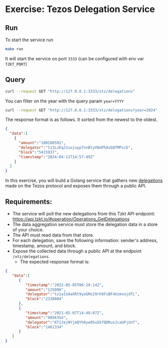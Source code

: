 # Exercise: Tezos Delegation Service

## Run

To start the service run

```bash
make run
```

It will start the service on port `3333` (can be configured with env var `TZKT_PORT`)

## Query

```bash
curl --request GET "http://127.0.0.1:3333/xtz/delegations"
```

You can filter on the year with the query param `year=YYYY`

```bash
curl --request GET "http://127.0.0.1:3333/xtz/delegations?year=2024"
```

The response format is as follows. It sorted from the newest to the oldest.

```json
{
  "data":[
    {
      "amount":"100180591",
      "delegator":"tz1LzEqJ1sojuyp7nnBtyVWaPhAsbQfMPscb",
      "block":"5415937",
      "timestamp":"2024-04-11T14:57:49Z"
    }
  ]
}
```


In this exercise, you will build a Golang service that gathers new [delegations](https://opentezos.com/node-baking/baking/delegating/) made on the Tezos protocol and exposes them through a public API.

## Requirements:

- The service will poll the new delegations from this Tzkt API endpoint: https://api.tzkt.io/#operation/Operations_GetDelegations
- The data aggregation service must store the delegation data in a store of your choice.
- The API must read data from that store.
- For each delegation, save the following information: sender's address, timestamp, amount, and block.
- Expose the collected data through a public API at the endpoint `/xtz/delegations`.
    - The expected response format is:
```json
{
   "data":[
      {
         "timestamp":"2022-05-05T06:29:14Z",
         "amount":"125896",
         "delegator":"tz1a1SAaXRt9yoGMx29rh9FsBF4UzmvojdTL",
         "block":"2338084"
      },
      {
         "timestamp":"2021-05-07T14:48:07Z",
         "amount":"9856354",
         "delegator":"KT1JejNYjmQYh8yw95u5kfQDRuxJcaUPjUnf",
         "block":"1461334"
      }
   ]
}
```
